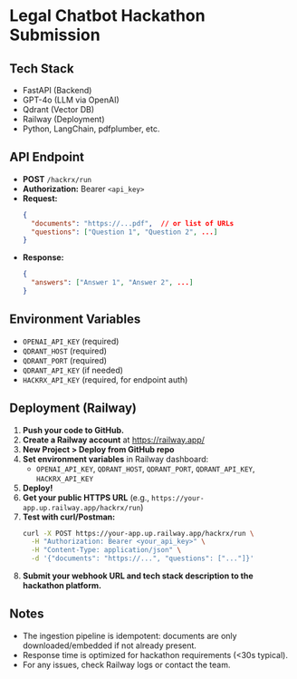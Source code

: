 # Legal Chatbot Hackathon Submission

## Tech Stack
- FastAPI (Backend)
- GPT-4o (LLM via OpenAI)
- Qdrant (Vector DB)
- Railway (Deployment)
- Python, LangChain, pdfplumber, etc.

## API Endpoint
- **POST** `/hackrx/run`
- **Authorization:** Bearer `<api_key>`
- **Request:**
  ```json
  {
    "documents": "https://...pdf",  // or list of URLs
    "questions": ["Question 1", "Question 2", ...]
  }
  ```
- **Response:**
  ```json
  {
    "answers": ["Answer 1", "Answer 2", ...]
  }
  ```

## Environment Variables
- `OPENAI_API_KEY` (required)
- `QDRANT_HOST` (required)
- `QDRANT_PORT` (required)
- `QDRANT_API_KEY` (if needed)
- `HACKRX_API_KEY` (required, for endpoint auth)

## Deployment (Railway)
1. **Push your code to GitHub.**
2. **Create a Railway account** at https://railway.app/
3. **New Project > Deploy from GitHub repo**
4. **Set environment variables** in Railway dashboard:
   - `OPENAI_API_KEY`, `QDRANT_HOST`, `QDRANT_PORT`, `QDRANT_API_KEY`, `HACKRX_API_KEY`
5. **Deploy!**
6. **Get your public HTTPS URL** (e.g., `https://your-app.up.railway.app/hackrx/run`)
7. **Test with curl/Postman:**
   ```sh
   curl -X POST https://your-app.up.railway.app/hackrx/run \
     -H "Authorization: Bearer <your_api_key>" \
     -H "Content-Type: application/json" \
     -d '{"documents": "https://...", "questions": ["..."]}'
   ```
8. **Submit your webhook URL and tech stack description to the hackathon platform.**

## Notes
- The ingestion pipeline is idempotent: documents are only downloaded/embedded if not already present.
- Response time is optimized for hackathon requirements (<30s typical).
- For any issues, check Railway logs or contact the team.
